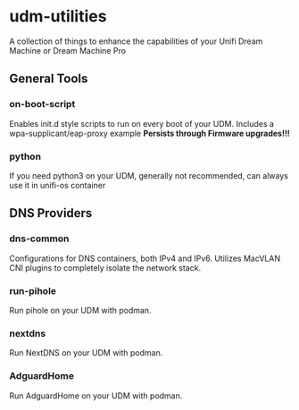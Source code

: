 # udm-utilities
A collection of things to enhance the capabilities of your Unifi Dream Machine or Dream Machine Pro

## General Tools
### on-boot-script
Enables init.d style scripts to run on every boot of your UDM. Includes a wpa-supplicant/eap-proxy example
**Persists through Firmware upgrades!!!**

### python
If you need python3 on your UDM, generally not recommended, can always use it in unifi-os container

## DNS Providers
### dns-common
Configurations for DNS containers, both IPv4 and IPv6.  Utilizes MacVLAN CNI plugins to completely isolate the network stack.

### run-pihole
Run pihole on your UDM with podman.

### nextdns
Run NextDNS on your UDM with podman. 

### AdguardHome
Run AdguardHome on your UDM with podman.
